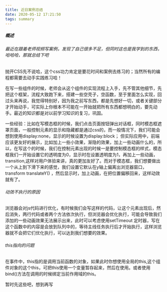 ```yaml
---
title: 近日案例总结
date: 2020-05-12 17:21:50
tags: summary
---
```


##### 概述

###### 最近在跟着老师视频写案例，发现了自己很多不足，但同时这也是我学到的东西，哈哈哈，那就总结下吧

抛开CSS先不说哈，这个css功力肯定是要花时间和案例去练习的；当然所有的编程都需要去动手实践练习哈！

在写一些组件的时候，老师会从这个组件的实现流程上入手，先不管其他细节，先把这个框架，流程大致跑下来，搭建一些空壳子，空函数，至于里面怎么实现，回过头来再说，我觉得特别好，因为我之前写东西，都是先想好一切，或者关键部分才开始动手，可实际上你根本不可能在一开始就把所有东西都想明白的，要先动手。最近的知识都是对以前学习知识的复习，巩固。

一些经验：比如在写模态框的时候，我们点击页面按钮弹出对话框，同时模态框遮罩页面，一般控制元素的显示和隐藏都是通过css的，而一般情况下，我们可能会想到使用display:none，显示的时候设置为display:block； 但实际应用中，前端应该更友好的展示，比如加上一些小效果，渐隐的效果，加上一些动画什么的，所以，在写这个的时候，我们在控制元素出现的时候一是要控制模态框的样式，模态框我们一开始设置它的透明度为0，显示时在设置透明度为1，再加上一些动画，transition,这样对用户体验来讲，真的更加友好了。而对于模态框，我们想要做出一个从上到下滑下来的感觉，我们设置它默认在y轴上偏离出浏览器窗口，transform translateY() ，然后显示时，加上动画，在把位置偏移回来，这样动效就有了。

###### 动效不执行的原因

浏览器会对js代码进行优化，有时候我们会写这样的代码，让这个元素出现后，然后消失，两行代码或者两个方法依次执行，但浏览器会优化执行，可能会导致我们添加的一些动画效果无法展示出来，此时可以考虑使用setTimeout 定时器，写在这个函数中的内容是会放到队列中的，等待主线任务执行后才开始执行，这样浏览器就不会把它们优化执行，可以达到我们想要的效果。

###### this指向的问题

在事件中，this指的是调用当前函数的对象，如果此时你想使用全局的this,这个组件对象的这个this，可把this使用一个变量暂存起来，然后在使用。或者使用bind()方法在调用的时候绑定当前作用域的this。	

暂时先这些吧，想到再写


